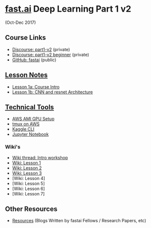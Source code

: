 # [fast.ai](http://www.fast.ai) Deep Learning Part 1 v2
(Oct-Dec 2017)  

## Course Links
* [Discourse:  part1-v2](http://forums.fast.ai/c/part1-v2) (private)
* [Discourse:  part1-v2 beginner](http://forums.fast.ai/c/part1v2-beg) (private)
* [GitHub: fastai](https://github.com/fastai/fastai) (public)

## [Lesson Notes](lessons/) 
* [Lesson 1a: Course Intro](lessons/lesson_1a_course_intro.md)
* [Lesson 1b: CNN and resnet Architecture](lessons/lesson_1b_cnn_tools.md)


## [Technical Tools](tools/)
* [AWS AMI GPU Setup](tools/aws_ami_gpu_setup.md)  
* [tmux on AWS](tools/tmux.md)
* [Kaggle CLI](tools/kaggle_cli.md)
* [Jupyter Notebook](tools/jupyter_notebook.md)

### Wiki's
* [Wiki thread: Intro workshop](http://forums.fast.ai/t/wiki-thread-intro-workshop/6537)
* [Wiki: Lesson 1](http://forums.fast.ai/t/wiki-lesson-1/7011)
* [Wiki: Lesson 2](http://forums.fast.ai/t/wiki-lesson-2/7452)
* [Wiki: Lesson 3](http://forums.fast.ai/t/wiki-lesson-3/7809)
* [Wiki: Lesson 4]
* [Wiki: Lesson 5]
* [Wiki: Lesson 6]
* [Wiki: Lesson 7]


## Other Resources
* [Resources](resources.md) (Blogs Written by fastai Fellows / Research Papers, etc)
